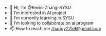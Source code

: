- 👋 Hi, I’m @Kevin-Zhang-SYSU
- 👀 I’m interested in AI project
- 🌱 I’m currently learning in SYSU
- 💞️ I’m looking to collaborate on ai program
- 📫 How to reach me zhangy2259@gmail.com

<!---
Kevin-Zhang-SYSU/Kevin-Zhang-SYSU is a ✨ special ✨ repository because its `README.md` (this file) appears on your GitHub profile.
You can click the Preview link to take a look at your changes.
--->
